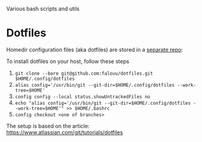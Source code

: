 Various bash scripts and utils

# Dotfiles

Homedir configuration files (aka dotfiles) are stored in a [separate repo](https://github.com/falouu/dotfiles):

To install dotfiles on your host, follow these steps
1. `git clone --bare git@github.com:falouu/dotfiles.git $HOME/.config/dotfiles`
2. `alias config='/usr/bin/git --git-dir=$HOME/.config/dotfiles --work-tree=$HOME'`
3. `config config --local status.showUntrackedFiles no`
4. `echo "alias config='/usr/bin/git --git-dir=$HOME/.config/dotfiles --work-tree=$HOME'" >> $HOME/.bashrc`
5. `config checkout <one of branches>` 

The setup is based on the article: https://www.atlassian.com/git/tutorials/dotfiles 





